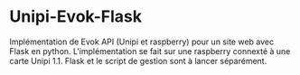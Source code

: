 # Unipi-Evok-Flask

 Implémentation de Evok API (Unipi et raspberry) pour un site web avec Flask en python. 
 L'implémentation se fait sur une raspberry connexté à une carte Unipi 1.1.
 Flask et le script de gestion sont à lancer séparément.
